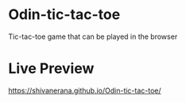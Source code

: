 # Odin-tic-tac-toe

Tic-tac-toe game that can be played in the browser

# Live Preview

https://shivanerana.github.io/Odin-tic-tac-toe/